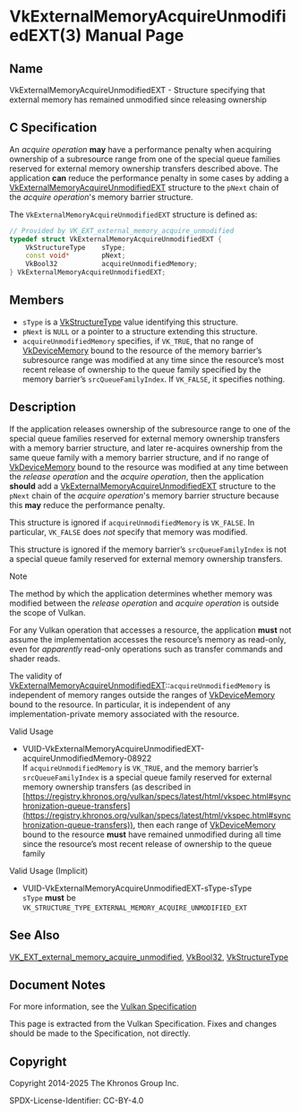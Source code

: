 # VkExternalMemoryAcquireUnmodifiedEXT(3) Manual Page

## Name

VkExternalMemoryAcquireUnmodifiedEXT - Structure specifying that external memory has remained unmodified since releasing ownership



## [](#_c_specification)C Specification

An *acquire operation* **may** have a performance penalty when acquiring ownership of a subresource range from one of the special queue families reserved for external memory ownership transfers described above. The application **can** reduce the performance penalty in some cases by adding a [VkExternalMemoryAcquireUnmodifiedEXT](https://registry.khronos.org/vulkan/specs/latest/man/html/VkExternalMemoryAcquireUnmodifiedEXT.html) structure to the `pNext` chain of the *acquire operation*'s memory barrier structure.

The `VkExternalMemoryAcquireUnmodifiedEXT` structure is defined as:

```c++
// Provided by VK_EXT_external_memory_acquire_unmodified
typedef struct VkExternalMemoryAcquireUnmodifiedEXT {
    VkStructureType    sType;
    const void*        pNext;
    VkBool32           acquireUnmodifiedMemory;
} VkExternalMemoryAcquireUnmodifiedEXT;
```

## [](#_members)Members

- `sType` is a [VkStructureType](https://registry.khronos.org/vulkan/specs/latest/man/html/VkStructureType.html) value identifying this structure.
- `pNext` is `NULL` or a pointer to a structure extending this structure.
- `acquireUnmodifiedMemory` specifies, if `VK_TRUE`, that no range of [VkDeviceMemory](https://registry.khronos.org/vulkan/specs/latest/man/html/VkDeviceMemory.html) bound to the resource of the memory barrier’s subresource range was modified at any time since the resource’s most recent release of ownership to the queue family specified by the memory barrier’s `srcQueueFamilyIndex`. If `VK_FALSE`, it specifies nothing.

## [](#_description)Description

If the application releases ownership of the subresource range to one of the special queue families reserved for external memory ownership transfers with a memory barrier structure, and later re-acquires ownership from the same queue family with a memory barrier structure, and if no range of [VkDeviceMemory](https://registry.khronos.org/vulkan/specs/latest/man/html/VkDeviceMemory.html) bound to the resource was modified at any time between the *release operation* and the *acquire operation*, then the application **should** add a [VkExternalMemoryAcquireUnmodifiedEXT](https://registry.khronos.org/vulkan/specs/latest/man/html/VkExternalMemoryAcquireUnmodifiedEXT.html) structure to the `pNext` chain of the *acquire operation*'s memory barrier structure because this **may** reduce the performance penalty.

This structure is ignored if `acquireUnmodifiedMemory` is `VK_FALSE`. In particular, `VK_FALSE` does *not* specify that memory was modified.

This structure is ignored if the memory barrier’s `srcQueueFamilyIndex` is not a special queue family reserved for external memory ownership transfers.

Note

The method by which the application determines whether memory was modified between the *release operation* and *acquire operation* is outside the scope of Vulkan.

For any Vulkan operation that accesses a resource, the application **must** not assume the implementation accesses the resource’s memory as read-only, even for *apparently* read-only operations such as transfer commands and shader reads.

The validity of [VkExternalMemoryAcquireUnmodifiedEXT](https://registry.khronos.org/vulkan/specs/latest/man/html/VkExternalMemoryAcquireUnmodifiedEXT.html)::`acquireUnmodifiedMemory` is independent of memory ranges outside the ranges of [VkDeviceMemory](https://registry.khronos.org/vulkan/specs/latest/man/html/VkDeviceMemory.html) bound to the resource. In particular, it is independent of any implementation-private memory associated with the resource.

Valid Usage

- [](#VUID-VkExternalMemoryAcquireUnmodifiedEXT-acquireUnmodifiedMemory-08922)VUID-VkExternalMemoryAcquireUnmodifiedEXT-acquireUnmodifiedMemory-08922  
  If `acquireUnmodifiedMemory` is `VK_TRUE`, and the memory barrier’s `srcQueueFamilyIndex` is a special queue family reserved for external memory ownership transfers (as described in [https://registry.khronos.org/vulkan/specs/latest/html/vkspec.html#synchronization-queue-transfers](https://registry.khronos.org/vulkan/specs/latest/html/vkspec.html#synchronization-queue-transfers)), then each range of [VkDeviceMemory](https://registry.khronos.org/vulkan/specs/latest/man/html/VkDeviceMemory.html) bound to the resource **must** have remained unmodified during all time since the resource’s most recent release of ownership to the queue family

Valid Usage (Implicit)

- [](#VUID-VkExternalMemoryAcquireUnmodifiedEXT-sType-sType)VUID-VkExternalMemoryAcquireUnmodifiedEXT-sType-sType  
  `sType` **must** be `VK_STRUCTURE_TYPE_EXTERNAL_MEMORY_ACQUIRE_UNMODIFIED_EXT`

## [](#_see_also)See Also

[VK\_EXT\_external\_memory\_acquire\_unmodified](https://registry.khronos.org/vulkan/specs/latest/man/html/VK_EXT_external_memory_acquire_unmodified.html), [VkBool32](https://registry.khronos.org/vulkan/specs/latest/man/html/VkBool32.html), [VkStructureType](https://registry.khronos.org/vulkan/specs/latest/man/html/VkStructureType.html)

## [](#_document_notes)Document Notes

For more information, see the [Vulkan Specification](https://registry.khronos.org/vulkan/specs/latest/html/vkspec.html#VkExternalMemoryAcquireUnmodifiedEXT)

This page is extracted from the Vulkan Specification. Fixes and changes should be made to the Specification, not directly.

## [](#_copyright)Copyright

Copyright 2014-2025 The Khronos Group Inc.

SPDX-License-Identifier: CC-BY-4.0